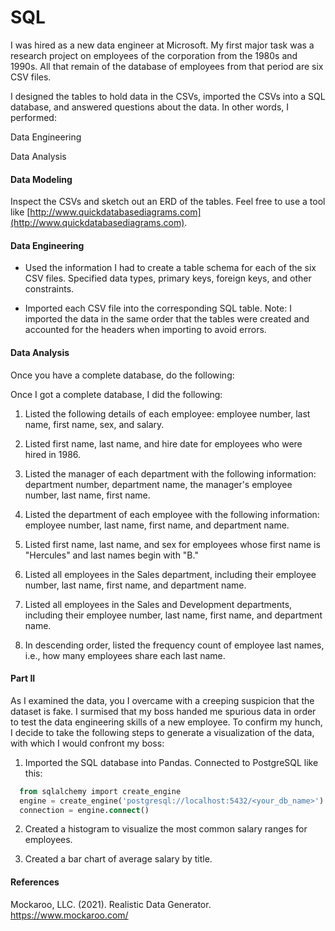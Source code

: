 # SQL
I was hired as a new data engineer at Microsoft. My first major task was a research project on employees of the corporation from the 1980s and 1990s. All that remain of the database of employees from that period are six CSV files.

I designed the tables to hold data in the CSVs, imported the CSVs into a SQL database, and answered questions about the data. In other words, I performed:

Data Engineering

Data Analysis

#### Data Modeling

Inspect the CSVs and sketch out an ERD of the tables. Feel free to use a tool like [http://www.quickdatabasediagrams.com](http://www.quickdatabasediagrams.com).

#### Data Engineering

* Used the information I had to create a table schema for each of the six CSV files. Specified data types, primary keys, foreign keys, and other constraints.

* Imported each CSV file into the corresponding SQL table. Note: I imported the data in the same order that the tables were created and accounted for the headers when importing to avoid errors.

#### Data Analysis

Once you have a complete database, do the following:

Once I got a complete database, I did the following:

1. Listed the following details of each employee: employee number, last name, first name, sex, and salary.

2. Listed first name, last name, and hire date for employees who were hired in 1986.

3. Listed the manager of each department with the following information: department number, department name, the manager's employee number, last name, first name.

4. Listed the department of each employee with the following information: employee number, last name, first name, and department name.

5. Listed first name, last name, and sex for employees whose first name is "Hercules" and last names begin with "B."

6. Listed all employees in the Sales department, including their employee number, last name, first name, and department name.

7. Listed all employees in the Sales and Development departments, including their employee number, last name, first name, and department name.

8. In descending order, listed the frequency count of employee last names, i.e., how many employees share each last name.

#### Part II

As I examined the data, you I overcame with a creeping suspicion that the dataset is fake. I surmised that my boss handed me spurious data in order to test the data engineering skills of a new employee. To confirm my hunch, I decide to take the following steps to generate a visualization of the data, with which I would confront my boss:

1. Imported the SQL database into Pandas. Connected to PostgreSQL like this:

 ```sql
   from sqlalchemy import create_engine
   engine = create_engine('postgresql://localhost:5432/<your_db_name>')
   connection = engine.connect()
   ```

2. Created a histogram to visualize the most common salary ranges for employees.

3. Created a bar chart of average salary by title.

#### References

Mockaroo, LLC. (2021). Realistic Data Generator. https://www.mockaroo.com/
